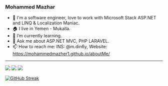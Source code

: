 ### Mohammed Mazhar 

- 👋 I'm a software engineer, love to work with Microsoft Stack ASP.NET and LINQ & Localization Maniac.
- 🏠 I live in Yemen - Mukalla.
- 🌱 I’m currently learning.
- 💬 Ask me about ASP.NET MVC, PHP LARAVEL.
- 📫 How to reach me: INS: @m.din6y, Website: https://mohammedmazher1.github.io/aboutMe/ 

<hr/>
<img src="https://github-readme-stats.vercel.app/api?username=hishamco&count_private=true&show_icons=true&hide_title=true" />
<img src="https://github-profile-trophy.vercel.app/?username=hishamco&theme=flat&no-frame=true&margin-w=30" />
<img src="https://github-readme-stats.vercel.app/api/top-langs/?username=hishamco&hide_title=true&layout=compact" />

[![GitHub Streak](https://github-readme-streak-stats.herokuapp.com?user=hishamco&theme=gruvbox_duo&hide_border=true)](https://github.com/hishamco)
